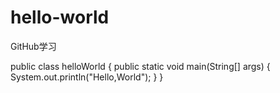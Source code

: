 # hello-world
GitHub学习

public class helloWorld {
    public static void main(String[] args) {
        System.out.println("Hello,World");
    }
}
